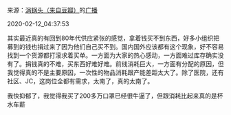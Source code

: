 来源：[涡锅头（来自豆瓣）](https://www.douban.com/people/watertoutou/)的[广播](https://www.douban.com/people/watertoutou/status/2805669806/)


2020-02-12_04:37:53

其实最近真的有回到80年代供应紧张的感觉，拿着钱买不到东西，好多小组织把募到的钱也捐过来了因为他们自己买不到。国内国外应该都有这个现象，好不容易找到一个货源都打滚求着买单。一方面为大家的热心感动，一方面难过库存确实没有了。捐钱真的不难，买东西好难好难。前线消耗巨大，一方面有分配的原因，但我觉得真的不是主要原因，一次性的物品消耗跟产能差距太大了。除了医院，还有社区、JC，这岗位全都有需求，太南了，真的太南了。



我快抑郁了，我觉得我买了200多万口罩已经很牛逼了，但跟消耗比起来真的是杯水车薪